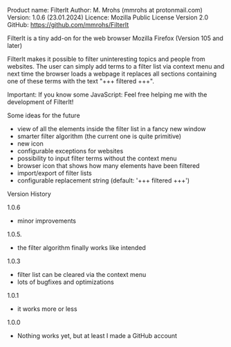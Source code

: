 Product name: FilterIt 
Author: M. Mrohs (mmrohs at protonmail.com)
Version: 1.0.6 (23.01.2024)
Licence: Mozilla Public License Version 2.0
GitHub: https://github.com/mmrohs/FilterIt


FilterIt is a tiny add-on for the web browser Mozilla Firefox (Version 105 and later)

FilterIt makes it possible to filter uninteresting topics and people from websites.
The user can simply add terms to a filter list via context menu and next time the browser loads a webpage it replaces all sections containing one of these terms with the text "+++ filtered +++".

Important:
If you know some JavaScript: 
Feel free helping me with the development of FilterIt!


Some ideas for the future
- view of all the elements inside the filter list in a fancy new window
- smarter filter algorithm (the current one is quite primitive)
- new icon
- configurable exceptions for websites
- possibility to input filter terms without the context menu
- browser icon that shows how many elements have been filtered
- import/export of filter lists
- configurable replacement string (default: '+++ filtered +++') 


Version History

1.0.6
- minor improvements

1.0.5.
- the filter algorithm finally works like intended

1.0.3
- filter list can be cleared via the context menu
- lots of bugfixes and optimizations

1.0.1
- it works more or less

1.0.0
- Nothing works yet, but at least I made a GitHub account

